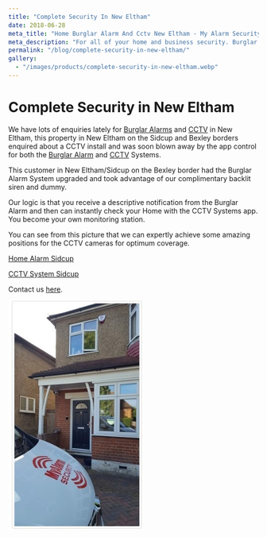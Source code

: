 ```yaml
---
title: "Complete Security In New Eltham"
date: 2018-06-28
meta_title: "Home Burglar Alarm And Cctv New Eltham - My Alarm Security"
meta_description: "For all of your home and business security. Burglar Alarm Servicing, Burglar Alarm Installation, Alarm Battery and CCTV. Call 020 8302 4065 or email us."
permalink: "/blog/complete-security-in-new-eltham/"
gallery:
  - "/images/products/complete-security-in-new-eltham.webp"
---
```


# Complete Security in New Eltham

We have lots of enquiries lately for [Burglar Alarms](/categories/burglar-alarms/) and [CCTV](/categories/cctv/) in New Eltham, this property in New Eltham on the Sidcup and Bexley borders enquired about a CCTV install and was soon blown away by the app control for both the [Burglar Alarm](/categories/burglar-alarms/) and [CCTV](/categories/cctv/) Systems.

This customer in New Eltham/Sidcup on the Bexley border had the Burglar Alarm System upgraded and took advantage of our complimentary backlit siren and dummy.

Our logic is that you receive a descriptive notification from the Burglar Alarm and then can instantly check your Home with the CCTV Systems app. You become your own monitoring station.

You can see from this picture that we can expertly achieve some amazing positions for the CCTV cameras for optimum coverage.

[Home Alarm Sidcup](/categories/burglar-alarms/)

[CCTV System Sidcup](/categories/cctv/)

Contact us [here](/contact/).

![Complete Security In New Eltham](/images/news/news-complete-security-in-new-eltham-w1760jfqudwtfclsyqag.jpg)